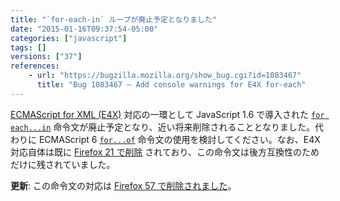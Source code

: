 ```yaml
---
title: "`for-each-in` ループが廃止予定となりました"
date: "2015-01-16T09:37:54-05:00"
categories: ["javascript"]
tags: []
versions: ["37"]
references:
    - url: "https://bugzilla.mozilla.org/show_bug.cgi?id=1083467"
      title: "Bug 1083467 – Add console warnings for E4X for-each"
---
```

[ECMAScript for XML (E4X)](https://developer.mozilla.org/docs/Archive/Web/E4X) 対応の一環として JavaScript 1.6 で導入された [`for each...in`](https://developer.mozilla.org/docs/Web/JavaScript/Reference/Statements/for_each...in) 命令文が廃止予定となり、近い将来削除されることとなりました。代わりに ECMAScript 6 [`for...of`](https://developer.mozilla.org/docs/Web/JavaScript/Reference/Statements/for...of) 命令文の使用を検討してください。なお、E4X 対応自体は既に [Firefox 21 で削除](https://www.fxsitecompat.dev/ja/docs/2013/e4x-support-has-been-completely-removed/) されており、この命令文は後方互換性のためだけに残されていました。

**更新**: この命令文の対応は [Firefox 57 で削除されました](https://www.fxsitecompat.dev/ja/docs/2017/for-each-in-loop-support-has-been-removed/)。

